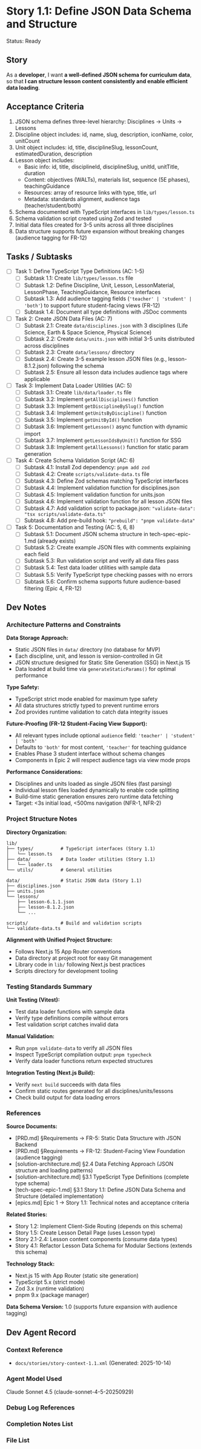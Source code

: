 # Story 1.1: Define JSON Data Schema and Structure

Status: Ready

## Story

As a **developer**,
I want **a well-defined JSON schema for curriculum data**,
so that **I can structure lesson content consistently and enable efficient data loading**.

## Acceptance Criteria

1. JSON schema defines three-level hierarchy: Disciplines → Units → Lessons
2. Discipline object includes: id, name, slug, description, iconName, color, unitCount
3. Unit object includes: id, title, disciplineSlug, lessonCount, estimatedDuration, description
4. Lesson object includes:
   - Basic info: id, title, disciplineId, disciplineSlug, unitId, unitTitle, duration
   - Content: objectives (WALTs), materials list, sequence (5E phases), teachingGuidance
   - Resources: array of resource links with type, title, url
   - Metadata: standards alignment, audience tags (teacher/student/both)
5. Schema documented with TypeScript interfaces in `lib/types/lesson.ts`
6. Schema validation script created using Zod and tested
7. Initial data files created for 3-5 units across all three disciplines
8. Data structure supports future expansion without breaking changes (audience tagging for FR-12)

## Tasks / Subtasks

- [ ] Task 1: Define TypeScript Type Definitions (AC: 1-5)
  - [ ] Subtask 1.1: Create `lib/types/lesson.ts` file
  - [ ] Subtask 1.2: Define Discipline, Unit, Lesson, LessonMaterial, LessonPhase, TeachingGuidance, Resource interfaces
  - [ ] Subtask 1.3: Add audience tagging fields (`'teacher' | 'student' | 'both'`) to support future student-facing views (FR-12)
  - [ ] Subtask 1.4: Document all type definitions with JSDoc comments

- [ ] Task 2: Create JSON Data Files (AC: 7)
  - [ ] Subtask 2.1: Create `data/disciplines.json` with 3 disciplines (Life Science, Earth & Space Science, Physical Science)
  - [ ] Subtask 2.2: Create `data/units.json` with initial 3-5 units distributed across disciplines
  - [ ] Subtask 2.3: Create `data/lessons/` directory
  - [ ] Subtask 2.4: Create 3-5 example lesson JSON files (e.g., lesson-8.1.2.json) following the schema
  - [ ] Subtask 2.5: Ensure all lesson data includes audience tags where applicable

- [ ] Task 3: Implement Data Loader Utilities (AC: 5)
  - [ ] Subtask 3.1: Create `lib/data/loader.ts` file
  - [ ] Subtask 3.2: Implement `getAllDisciplines()` function
  - [ ] Subtask 3.3: Implement `getDisciplineBySlug()` function
  - [ ] Subtask 3.4: Implement `getUnitsByDiscipline()` function
  - [ ] Subtask 3.5: Implement `getUnitById()` function
  - [ ] Subtask 3.6: Implement `getLesson()` async function with dynamic import
  - [ ] Subtask 3.7: Implement `getLessonIdsByUnit()` function for SSG
  - [ ] Subtask 3.8: Implement `getAllLessons()` function for static param generation

- [ ] Task 4: Create Schema Validation Script (AC: 6)
  - [ ] Subtask 4.1: Install Zod dependency: `pnpm add zod`
  - [ ] Subtask 4.2: Create `scripts/validate-data.ts` file
  - [ ] Subtask 4.3: Define Zod schemas matching TypeScript interfaces
  - [ ] Subtask 4.4: Implement validation function for disciplines.json
  - [ ] Subtask 4.5: Implement validation function for units.json
  - [ ] Subtask 4.6: Implement validation function for all lesson JSON files
  - [ ] Subtask 4.7: Add validation script to package.json: `"validate-data": "tsx scripts/validate-data.ts"`
  - [ ] Subtask 4.8: Add pre-build hook: `"prebuild": "pnpm validate-data"`

- [ ] Task 5: Documentation and Testing (AC: 5, 6, 8)
  - [ ] Subtask 5.1: Document JSON schema structure in tech-spec-epic-1.md (already exists)
  - [ ] Subtask 5.2: Create example JSON files with comments explaining each field
  - [ ] Subtask 5.3: Run validation script and verify all data files pass
  - [ ] Subtask 5.4: Test data loader utilities with sample data
  - [ ] Subtask 5.5: Verify TypeScript type checking passes with no errors
  - [ ] Subtask 5.6: Confirm schema supports future audience-based filtering (Epic 4, FR-12)

## Dev Notes

### Architecture Patterns and Constraints

**Data Storage Approach:**
- Static JSON files in `data/` directory (no database for MVP)
- Each discipline, unit, and lesson is version-controlled in Git
- JSON structure designed for Static Site Generation (SSG) in Next.js 15
- Data loaded at build time via `generateStaticParams()` for optimal performance

**Type Safety:**
- TypeScript strict mode enabled for maximum type safety
- All data structures strictly typed to prevent runtime errors
- Zod provides runtime validation to catch data integrity issues

**Future-Proofing (FR-12 Student-Facing View Support):**
- All relevant types include optional `audience` field: `'teacher' | 'student' | 'both'`
- Defaults to `'both'` for most content, `'teacher'` for teaching guidance
- Enables Phase 3 student interface without schema changes
- Components in Epic 2 will respect audience tags via view mode props

**Performance Considerations:**
- Disciplines and units loaded as single JSON files (fast parsing)
- Individual lesson files loaded dynamically to enable code splitting
- Build-time static generation ensures zero runtime data fetching
- Target: <3s initial load, <500ms navigation (NFR-1, NFR-2)

### Project Structure Notes

**Directory Organization:**
```
lib/
├── types/          # TypeScript interfaces (Story 1.1)
│   └── lesson.ts
├── data/           # Data loader utilities (Story 1.1)
│   └── loader.ts
└── utils/          # General utilities

data/               # Static JSON data (Story 1.1)
├── disciplines.json
├── units.json
└── lessons/
    ├── lesson-6.1.1.json
    ├── lesson-8.1.2.json
    └── ...

scripts/            # Build and validation scripts
└── validate-data.ts
```

**Alignment with Unified Project Structure:**
- Follows Next.js 15 App Router conventions
- Data directory at project root for easy Git management
- Library code in `lib/` following Next.js best practices
- Scripts directory for development tooling

### Testing Standards Summary

**Unit Testing (Vitest):**
- Test data loader functions with sample data
- Verify type definitions compile without errors
- Test validation script catches invalid data

**Manual Validation:**
- Run `pnpm validate-data` to verify all JSON files
- Inspect TypeScript compilation output: `pnpm typecheck`
- Verify data loader functions return expected structures

**Integration Testing (Next.js Build):**
- Verify `next build` succeeds with data files
- Confirm static routes generated for all disciplines/units/lessons
- Check build output for data loading errors

### References

**Source Documents:**
- [PRD.md] §Requirements → FR-5: Static Data Structure with JSON Backend
- [PRD.md] §Requirements → FR-12: Student-Facing View Foundation (audience tagging)
- [solution-architecture.md] §2.4 Data Fetching Approach (JSON structure and loading patterns)
- [solution-architecture.md] §3.1 TypeScript Type Definitions (complete type schema)
- [tech-spec-epic-1.md] §3.1 Story 1.1: Define JSON Data Schema and Structure (detailed implementation)
- [epics.md] Epic 1 → Story 1.1: Technical notes and acceptance criteria

**Related Stories:**
- Story 1.2: Implement Client-Side Routing (depends on this schema)
- Story 1.5: Create Lesson Detail Page (uses Lesson type)
- Story 2.1-2.4: Lesson content components (consume data types)
- Story 4.1: Refactor Lesson Data Schema for Modular Sections (extends this schema)

**Technology Stack:**
- Next.js 15 with App Router (static site generation)
- TypeScript 5.x (strict mode)
- Zod 3.x (runtime validation)
- pnpm 9.x (package manager)

**Data Schema Version:** 1.0 (supports future expansion with audience tagging)

## Dev Agent Record

### Context Reference

- `docs/stories/story-context-1.1.xml` (Generated: 2025-10-14)

### Agent Model Used

Claude Sonnet 4.5 (claude-sonnet-4-5-20250929)

### Debug Log References

### Completion Notes List

### File List
